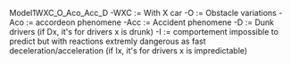 Model1WXC_O_Aco_Acc_D
-WXC := With X car
-O := Obstacle variations
-Aco := accordeon phenomene
-Acc := Accident phenomene
-D := Dunk drivers (if Dx, it's for drivers x is drunk)
-I := comportement impossible to predict but with reactions extremly dangerous as fast deceleration/acceleration (if Ix, it's for drivers x is impredictable)
